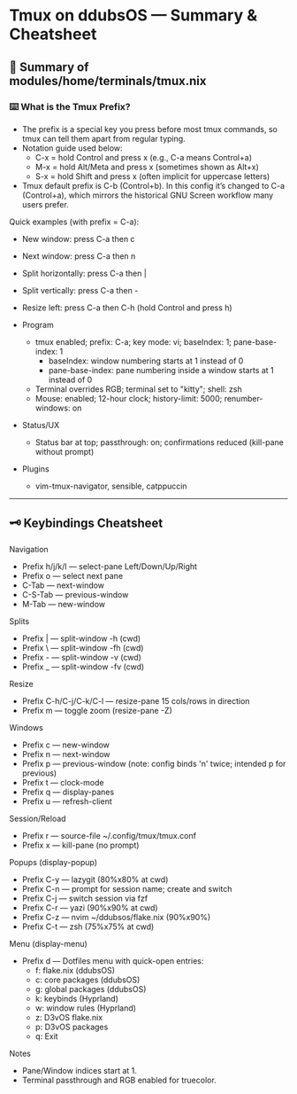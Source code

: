 # Tmux on ddubsOS — Summary & Cheatsheet

## 🚀 Summary of modules/home/terminals/tmux.nix

### ⌨️ What is the Tmux Prefix?
- The prefix is a special key you press before most tmux commands, so tmux can tell them apart from regular typing.
- Notation guide used below:
  - C-x = hold Control and press x (e.g., C-a means Control+a)
  - M-x = hold Alt/Meta and press x (sometimes shown as Alt+x)
  - S-x = hold Shift and press x (often implicit for uppercase letters)
- Tmux default prefix is C-b (Control+b). In this config it’s changed to C-a (Control+a), which mirrors the historical GNU Screen workflow many users prefer.

Quick examples (with prefix = C-a):
- New window: press C-a then c
- Next window: press C-a then n
- Split horizontally: press C-a then |
- Split vertically: press C-a then -
- Resize left: press C-a then C-h (hold Control and press h)

- Program
  - tmux enabled; prefix: C-a; key mode: vi; baseIndex: 1; pane-base-index: 1
    - baseIndex: window numbering starts at 1 instead of 0
    - pane-base-index: pane numbering inside a window starts at 1 instead of 0
  - Terminal overrides RGB; terminal set to "kitty"; shell: zsh
  - Mouse: enabled; 12-hour clock; history-limit: 5000; renumber-windows: on

- Status/UX
  - Status bar at top; passthrough: on; confirmations reduced (kill-pane without prompt)

- Plugins
  - vim-tmux-navigator, sensible, catppuccin

---

## 🗝️ Keybindings Cheatsheet

Navigation
- Prefix h/j/k/l — select-pane Left/Down/Up/Right
- Prefix o — select next pane
- C-Tab — next-window
- C-S-Tab — previous-window
- M-Tab — new-window

Splits
- Prefix | — split-window -h (cwd)
- Prefix \ — split-window -fh (cwd)
- Prefix - — split-window -v (cwd)
- Prefix _ — split-window -fv (cwd)

Resize
- Prefix C-h/C-j/C-k/C-l — resize-pane 15 cols/rows in direction
- Prefix m — toggle zoom (resize-pane -Z)

Windows
- Prefix c — new-window
- Prefix n — next-window
- Prefix p — previous-window (note: config binds 'n' twice; intended p for previous)
- Prefix t — clock-mode
- Prefix q — display-panes
- Prefix u — refresh-client

Session/Reload
- Prefix r — source-file ~/.config/tmux/tmux.conf
- Prefix x — kill-pane (no prompt)

Popups (display-popup)
- Prefix C-y — lazygit (80%x80% at cwd)
- Prefix C-n — prompt for session name; create and switch
- Prefix C-j — switch session via fzf
- Prefix C-r — yazi (90%x90% at cwd)
- Prefix C-z — nvim ~/ddubsos/flake.nix (90%x90%)
- Prefix C-t — zsh (75%x75% at cwd)

Menu (display-menu)
- Prefix d — Dotfiles menu with quick-open entries:
  - f: flake.nix (ddubsOS)
  - c: core packages (ddubsOS)
  - g: global packages (ddubsOS)
  - k: keybinds (Hyprland)
  - w: window rules (Hyprland)
  - z: D3vOS flake.nix
  - p: D3vOS packages
  - q: Exit

Notes
- Pane/Window indices start at 1.
- Terminal passthrough and RGB enabled for truecolor.

